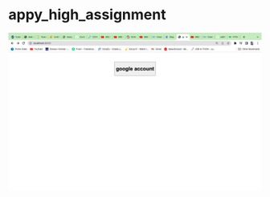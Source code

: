 # appy_high_assignment
![img](https://github.com/sid030599/appy_high_assignment/blob/main/Screenshot%202022-07-20%20at%201.23.56%20AM.png)
